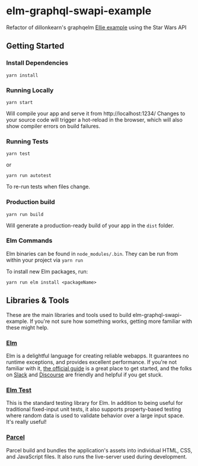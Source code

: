 # elm-graphql-swapi-example

Refactor of dillonkearn&#39;s graphqelm [Ellie example](https://ellie-app.com/jHFrhLpPzpa1) using the Star Wars API

## Getting Started

### Install Dependencies

`yarn install`

### Running Locally

`yarn start`

Will compile your app and serve it from http://localhost:1234/ 
Changes to your source code will trigger a hot-reload in the browser, which
will also show compiler errors on build failures.

### Running Tests

`yarn test`

or

`yarn run autotest`

To re-run tests when files change.

### Production build

`yarn run build`

Will generate a production-ready build of your app in the `dist` folder.

### Elm Commands

Elm binaries can be found in `node_modules/.bin`. They can be run from within
your project via  `yarn run` 

To install new Elm packages, run:

`yarn run elm install <packageName>`

## Libraries & Tools

These are the main libraries and tools used to build elm-graphql-swapi-example. If you're not
sure how something works, getting more familiar with these might help.

### [Elm](https://elm-lang.org)

Elm is a delightful language for creating reliable webapps. It guarantees no
runtime exceptions, and provides excellent performance. If you're not familiar
with it, [the official guide](https://guide.elm-lang.org) is a great place to get
started, and the folks on [Slack](https://elmlang.herokuapp.com) and
[Discourse](https://discourse.elm-lang.org) are friendly and helpful if you get
stuck.

### [Elm Test](https://package.elm-lang.org/packages/elm-exploration/test/latest)

This is the standard testing library for Elm. In addition to being useful for
traditional fixed-input unit tests, it also supports property-based testing
where random data is used to validate behavior over a large input space. It's
really useful!

### [Parcel](https://parceljs.org)

Parcel build and bundles the application's assets into individual HTML, CSS, and
JavaScript files. It also runs the live-server used during development.

### 
